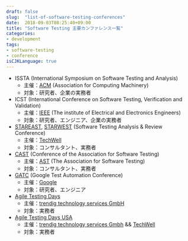 ```yaml
---
draft: false
slug:  "list-of-software-testing-conferences"
date:  2018-09-03T08:25:40+09:00
title: "Software Testing 主要カンファレンス一覧"
categories:
- development
tags:
- software-testing
- conference
isCJKLanguage: true
---
```


- ISSTA (International Symposium on Software Testing and Analysis)
  - 主催：[ACM](https://www.acm.org/) (Association for Computing Machinery)
  - 対象：研究者、企業の実務者
- ICST (International Conference on Software Testing, Verification and Validation)
  - 主催：[IEEE](https://www.ieee.org/) (The institute of Electrical and Electronics Engineers)
  - 対象：研究者、エンジニア、企業の実務者
- [STAREAST](https://stareast.techwell.com/), [STARWEST](https://starwest.techwell.com/) (Software Testing Analysis & Review Conference)
  - 主催：[TechWell](https://www.techwell.com/)
  - 対象：コンサルタント、実務者
- [CAST](https://www.associationforsoftwaretesting.org/conference/) (Conference of the Association for Software Testing)
  - 主催：[AST](https://www.associationforsoftwaretesting.org/about/) (The Association for Software Testing)
  - 対象：コンサルタント、実務者
- [GATC](https://developers.google.com/google-test-automation-conference/) (Google Test Automation Conference)
  - 主催：[Google](https://google.com)
  - 対象：研究者、エンジニア
- [Agile Testing Days](https://agiletestingdays.com/)
  - 主催：[trendig technology services GmbH](https://trendig.com/)
  - 対象：実務者
- [Agile Testing Days USA](https://agiletestingdays.us/)
  - 主催：[trendig technology services Gmbh](https://trendig.com/) && [TechWell](https://www.techwell.com/)
  - 対象：実務者
